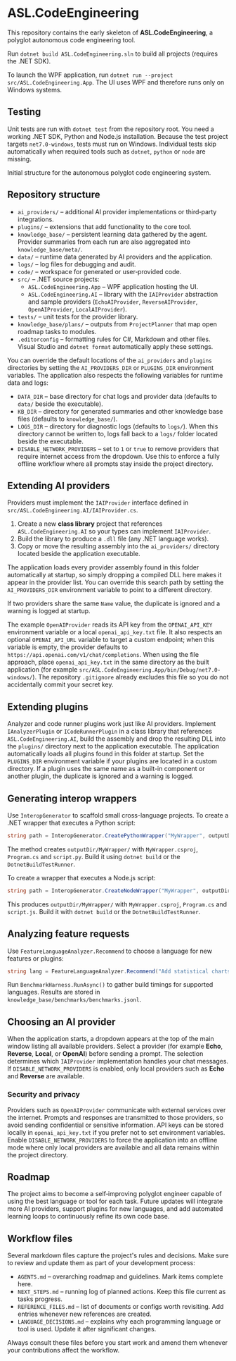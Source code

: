 # ASL.CodeEngineering

This repository contains the early skeleton of **ASL.CodeEngineering**, a polyglot
autonomous code engineering tool.

Run `dotnet build ASL.CodeEngineering.sln` to build all projects (requires the .NET SDK).

To launch the WPF application, run `dotnet run --project src/ASL.CodeEngineering.App`.
The UI uses WPF and therefore runs only on Windows systems.

## Testing

Unit tests are run with `dotnet test` from the repository root. You need a working .NET SDK, Python and Node.js installation. Because the test project targets `net7.0-windows`, tests must run on Windows. Individual tests skip automatically when required tools such as `dotnet`, `python` or `node` are missing.

Initial structure for the autonomous polyglot code engineering system.

## Repository structure

- `ai_providers/` – additional AI provider implementations or third‑party
  integrations.
- `plugins/` – extensions that add functionality to the core tool.
- `knowledge_base/` – persistent learning data gathered by the agent. Provider
  summaries from each run are also aggregated into `knowledge_base/meta/`.
- `data/` – runtime data generated by AI providers and the application.
- `logs/` – log files for debugging and audit.
- `code/` – workspace for generated or user‑provided code.
- `src/` – .NET source projects:
  - `ASL.CodeEngineering.App` – WPF application hosting the UI.
  - `ASL.CodeEngineering.AI` – library with the `IAIProvider` abstraction and
    sample providers (`EchoAIProvider`, `ReverseAIProvider`, `OpenAIProvider`, `LocalAIProvider`).
- `tests/` – unit tests for the provider library.
- `knowledge_base/plans/` – outputs from `ProjectPlanner` that map open roadmap
  tasks to modules.
- `.editorconfig` – formatting rules for C#, Markdown and other files. Visual
  Studio and `dotnet format` automatically apply these settings.

You can override the default locations of the `ai_providers` and `plugins`
directories by setting the `AI_PROVIDERS_DIR` or `PLUGINS_DIR` environment
variables. The application also respects the following variables for runtime
data and logs:

- `DATA_DIR` – base directory for chat logs and provider data (defaults to
  `data/` beside the executable).
- `KB_DIR` – directory for generated summaries and other knowledge base
  files (defaults to `knowledge_base/`).
 - `LOGS_DIR` – directory for diagnostic logs (defaults to `logs/`). When this
   directory cannot be written to, logs fall back to a `logs/` folder located
   beside the executable.
 - `DISABLE_NETWORK_PROVIDERS` – set to `1` or `true` to remove providers that
  require internet access from the dropdown. Use this to enforce a fully offline
  workflow where all prompts stay inside the project directory.

## Extending AI providers

Providers must implement the `IAIProvider` interface defined in
`src/ASL.CodeEngineering.AI/IAIProvider.cs`.

1. Create a new **class library** project that references
   `ASL.CodeEngineering.AI` so your types can implement `IAIProvider`.
2. Build the library to produce a `.dll` file (any .NET language works).
3. Copy or move the resulting assembly into the `ai_providers/` directory
   located beside the application executable.

The application loads every provider assembly found in this folder automatically
at startup, so simply dropping a compiled DLL here makes it appear in the
provider list. You can override this search path by setting the
`AI_PROVIDERS_DIR` environment variable to point to a different directory.

If two providers share the same `Name` value, the duplicate is ignored and a warning
is logged at startup.

The example `OpenAIProvider` reads its API key from the `OPENAI_API_KEY` environment
variable or a local `openai_api_key.txt` file. It also respects an optional
`OPENAI_API_URL` variable to target a custom endpoint; when this variable is
empty, the provider defaults to `https://api.openai.com/v1/chat/completions`.
When using the file approach, place `openai_api_key.txt` in the same directory as the built application (for example `src/ASL.CodeEngineering.App/bin/Debug/net7.0-windows/`).
The repository `.gitignore` already excludes this file so you do not accidentally commit your secret key.

## Extending plugins

Analyzer and code runner plugins work just like AI providers. Implement
`IAnalyzerPlugin` or `ICodeRunnerPlugin` in a class library that references
`ASL.CodeEngineering.AI`, build the assembly and drop the resulting DLL into
the `plugins/` directory next to the application executable. The application
automatically loads all plugins found in this folder at startup. Set the
`PLUGINS_DIR` environment variable if your plugins are located in a custom
directory. If a plugin uses the same name as a built-in component or another plugin,
the duplicate is ignored and a warning is logged.
## Generating interop wrappers

Use `InteropGenerator` to scaffold small cross-language projects. To create a .NET wrapper that executes a Python script:

```csharp
string path = InteropGenerator.CreatePythonWrapper("MyWrapper", outputDir);
```

The method creates `outputDir/MyWrapper/` with `MyWrapper.csproj`, `Program.cs` and `script.py`. Build it using `dotnet build` or the `DotnetBuildTestRunner`.

To create a wrapper that executes a Node.js script:

```csharp
string path = InteropGenerator.CreateNodeWrapper("MyWrapper", outputDir);
```

This produces `outputDir/MyWrapper/` with `MyWrapper.csproj`, `Program.cs` and `script.js`. Build it with `dotnet build` or the `DotnetBuildTestRunner`.


## Analyzing feature requests

Use `FeatureLanguageAnalyzer.Recommend` to choose a language for new features or plugins:

```csharp
string lang = FeatureLanguageAnalyzer.Recommend("Add statistical charts");
```

Run `BenchmarkHarness.RunAsync()` to gather build timings for supported languages. Results are stored in `knowledge_base/benchmarks/benchmarks.jsonl`.


## Choosing an AI provider

When the application starts, a dropdown appears at the top of the main window
listing all available providers. Select a provider (for example **Echo**,
**Reverse**, **Local**, or **OpenAI**) before sending a prompt. The selection determines
which `IAIProvider` implementation handles your chat messages. If
`DISABLE_NETWORK_PROVIDERS` is enabled, only local providers such as **Echo** and
**Reverse** are available.

### Security and privacy

Providers such as `OpenAIProvider` communicate with external services over the
internet. Prompts and responses are transmitted to those providers, so avoid
sending confidential or sensitive information. API keys can be stored locally in
`openai_api_key.txt` if you prefer not to set environment variables.
Enable `DISABLE_NETWORK_PROVIDERS` to force the application into an offline
mode where only local providers are available and all data remains within the
project directory.

## Roadmap

The project aims to become a self‑improving polyglot engineer capable of using
the best language or tool for each task. Future updates will integrate more AI
providers, support plugins for new languages, and add automated learning loops
to continuously refine its own code base.

## Workflow files

Several markdown files capture the project's rules and decisions. Make sure to
review and update them as part of your development process:

- `AGENTS.md` – overarching roadmap and guidelines. Mark items complete here.
- `NEXT_STEPS.md` – running log of planned actions. Keep this file current as
  tasks progress.
- `REFERENCE_FILES.md` – list of documents or configs worth revisiting. Add
  entries whenever new references are created.
- `LANGUAGE_DECISIONS.md` – explains why each programming language or tool is
  used. Update it after significant changes.

Always consult these files before you start work and amend them whenever your
contributions affect the workflow.

